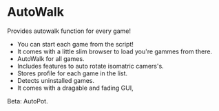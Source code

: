 # AutoWalk
Provides autowalk function for every game!

  - You can start each game from the script!
  - It comes with a little slim browser to load you're gammes from there.
  - AutoWalk for all games.
  - Includes features to auto rotate isomatric camers's.
  - Stores profile for each game in the list.
  - Detects uninstalled games.
  - It comes with a dragable and fading GUI,

Beta: AutoPot.
